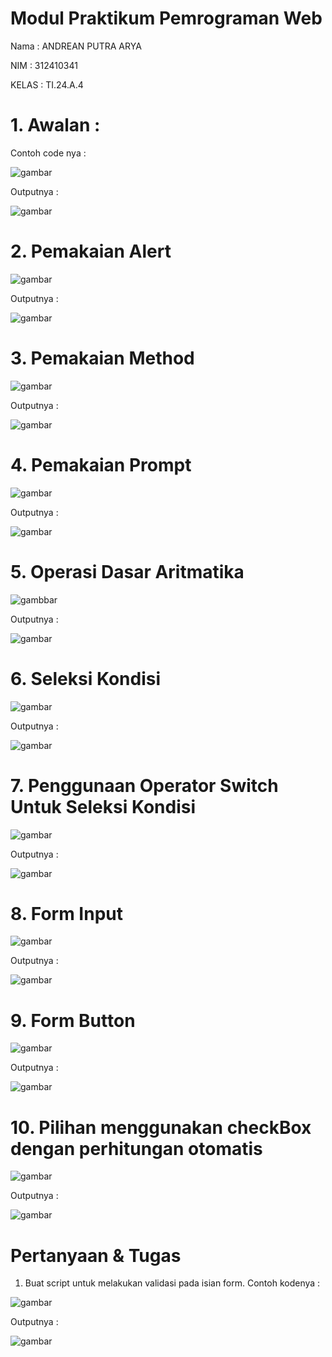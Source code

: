 # Modul Praktikum Pemrograman Web
Nama : ANDREAN PUTRA ARYA

NIM : 312410341

KELAS : TI.24.A.4

# 1. Awalan :
Contoh code nya :

![gambar](https://raw.githubusercontent.com/M-Rakha/Lab5Web/1c0f7562b6c2121c644103fb520315e652006d4c/code%201.png)

Outputnya :

![gambar](https://raw.githubusercontent.com/M-Rakha/Lab5Web/1c0f7562b6c2121c644103fb520315e652006d4c/code%201.2.png)

# 2. Pemakaian Alert

![gambar](https://github.com/M-Rakha/Lab5Web/blob/main/code%202.png?raw=true)

Outputnya :

![gambar](https://github.com/M-Rakha/Lab5Web/blob/main/code%202.2.png?raw=true)

# 3. Pemakaian Method

![gambar](https://github.com/M-Rakha/Lab5Web/blob/main/code%203.png?raw=true)

Outputnya :

![gambar](https://github.com/M-Rakha/Lab5Web/blob/main/code%203.2.png?raw=true)

# 4. Pemakaian Prompt

![gambar](https://raw.githubusercontent.com/M-Rakha/Lab5Web/e9504d76614239cdf5d2db7edc031ac3ba495409/code%204.png)

Outputnya :

![gambar](https://raw.githubusercontent.com/M-Rakha/Lab5Web/e9504d76614239cdf5d2db7edc031ac3ba495409/code%204.2.png)

# 5. Operasi Dasar Aritmatika

![gambbar](https://raw.githubusercontent.com/M-Rakha/Lab5Web/e9504d76614239cdf5d2db7edc031ac3ba495409/code%206.png)

Outputnya :

![gambar](https://raw.githubusercontent.com/M-Rakha/Lab5Web/e9504d76614239cdf5d2db7edc031ac3ba495409/code%206.2.png)

# 6. Seleksi Kondisi

![gambar](https://raw.githubusercontent.com/M-Rakha/Lab5Web/39331631332ff0bdacd27538f930a2d088de9b00/code%207.png)

Outputnya :

![gambar](https://raw.githubusercontent.com/M-Rakha/Lab5Web/39331631332ff0bdacd27538f930a2d088de9b00/code%207.2.png)

# 7. Penggunaan Operator Switch Untuk Seleksi Kondisi

![gambar](https://raw.githubusercontent.com/M-Rakha/Lab5Web/39331631332ff0bdacd27538f930a2d088de9b00/code%208.png)

Outputnya :

![gambar](https://raw.githubusercontent.com/M-Rakha/Lab5Web/39331631332ff0bdacd27538f930a2d088de9b00/code%208.2.png)

# 8. Form Input

![gambar](https://raw.githubusercontent.com/M-Rakha/Lab5Web/39331631332ff0bdacd27538f930a2d088de9b00/code%209.png)

Outputnya : 

![gambar](https://raw.githubusercontent.com/M-Rakha/Lab5Web/39331631332ff0bdacd27538f930a2d088de9b00/code%209.2.png)

# 9. Form Button

![gambar](https://raw.githubusercontent.com/M-Rakha/Lab5Web/39331631332ff0bdacd27538f930a2d088de9b00/code%2010.png)

Outputnya :

![gambar](https://raw.githubusercontent.com/M-Rakha/Lab5Web/39331631332ff0bdacd27538f930a2d088de9b00/code%2010.2.png)

# 10. Pilihan menggunakan checkBox dengan perhitungan otomatis

![gambar](https://raw.githubusercontent.com/M-Rakha/Lab5Web/39331631332ff0bdacd27538f930a2d088de9b00/code%2011.png)

Outputnya :

![gambar](https://raw.githubusercontent.com/M-Rakha/Lab5Web/39331631332ff0bdacd27538f930a2d088de9b00/code%2011.2.png)

# Pertanyaan & Tugas
1. Buat script untuk melakukan validasi pada isian form.
   Contoh kodenya :

![gambar](https://raw.githubusercontent.com/M-Rakha/Lab5Web/f93bf34531adf83235f730dbeca92c53408bf92f/tgs%201..png)

Outputnya :

![gambar](https://raw.githubusercontent.com/M-Rakha/Lab5Web/f93bf34531adf83235f730dbeca92c53408bf92f/Cuplikan%20layar%202025-10-22%20002213.png)
